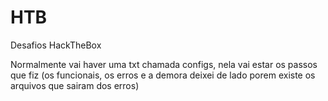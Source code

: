 # HTB
 Desafios HackTheBox

Normalmente vai haver uma txt chamada configs, nela vai estar os passos que fiz (os funcionais, os erros e a demora deixei de lado porem existe os arquivos que sairam dos erros)
